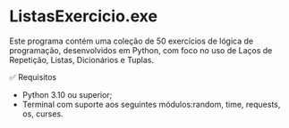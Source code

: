 # ListasExercicio.exe
Este programa contém uma coleção de 50 exercícios de lógica de programação, desenvolvidos em Python, com foco no uso de Laços de Repetição, Listas, Dicionários e Tuplas.

✅ Requisitos
- Python 3.10 ou superior;
- Terminal com suporte aos seguintes módulos:random, time, requests, os, curses.
